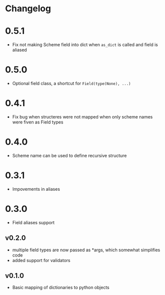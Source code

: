 # Changelog

# 0.5.1

 - Fix not making Scheme field into dict when `as_dict` is called and field is aliased

# 0.5.0

- Optional field class, a shortcut for `Field(type(None), ...)`

# 0.4.1

- Fix bug when structeres were not mapped when only scheme names were fiven as Field types

# 0.4.0

- Scheme name can be used to define recursive structure

# 0.3.1

- Impovements in aliases

# 0.3.0

- Field aliases support

## v0.2.0

- multiple field types are now passed as *args, which somewhat simplifies code
- added support for validators

## v0.1.0

- Basic mapping of dictionaries to python objects
